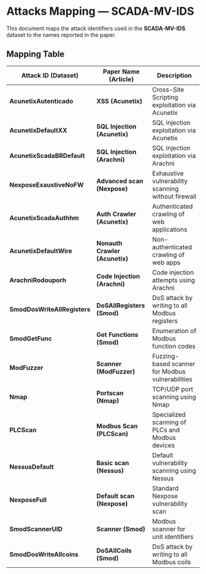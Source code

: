 # Attacks Mapping — SCADA-MV-IDS

This document maps the attack identifiers used in the **SCADA-MV-IDS** dataset to the names reported in the paper.

## Mapping Table

| Attack ID (Dataset)       | Paper Name (Article)       | Description                                |
| ------------------------ | -------------------------- | ---------------------------------------- |
| **AcunetixAutenticado**      | **XSS (Acunetix)**             | Cross-Site Scripting exploitation via Acunetix |
| **AcunetixDefaultXX**       | **SQL Injection (Acunetix)**   | SQL injection exploitation via Acunetix |
| **AcunetixScadaBRDefault**  | **SQL Injection (Arachni)**    | SQL injection exploitation via Arachni |
| **NexposeExaustiveNoFW**    | **Advanced scan (Nexpose)**    | Exhaustive vulnerability scanning without firewall |
| **AcunetixScadaAuthhm**     | **Auth Crawler (Acunetix)**    | Authenticated crawling of web applications |
| **AcunetixDefaultWire**     | **Nonauth Crawler (Acunetix)** | Non-authenticated crawling of web apps |
| **ArachniRodouporh**        | **Code Injection (Arachni)**   | Code injection attempts using Arachni |
| **SmodDosWriteAllRegisters**| **DoSAllRegisters (Smod)**     | DoS attack by writing to all Modbus registers |
| **SmodGetFunc**             | **Get Functions (Smod)**      | Enumeration of Modbus function codes |
| **ModFuzzer**              | **Scanner (ModFuzzer)**        | Fuzzing-based scanner for Modbus vulnerabilities |
| **Nmap**                   | **Portscan (Nmap)**            | TCP/UDP port scanning using Nmap |
| **PLCScan**                | **Modbus Scan (PLCScan)**      | Specialized scanning of PLCs and Modbus devices |
| **NessusDefault**          | **Basic scan (Nessus)**       | Default vulnerability scanning using Nessus |
| **NexposeFull**            | **Default scan (Nexpose)**    | Standard Nexpose vulnerability scan |
| **SmodScannerUID**         | **Scanner (Smod)**           | Modbus scanner for unit identifiers |
| **SmodDosWriteAllcoins**   | **DoSAllCoils (Smod)**      | DoS attack by writing to all Modbus coils |
